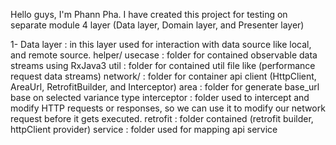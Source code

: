 Hello guys, I'm Phann Pha. I have created this project for testing on separate module 4 layer (Data layer, Domain layer, and Presenter layer)

1- Data layer : in this layer used for interaction with data source like local, and remote source.
helper/
     usecase : folder for contained observable data streams using RxJava3
     util    : folder for contained util file like (performance request data streams)
network/     : folder for container api client (HttpClient, AreaUrl, RetrofitBuilder, and Interceptor)
     area    : folder for generate base_url base on selected variance type
     interceptor : folder used to intercept and modify HTTP requests or responses, so we can use it to modify our network request before it gets executed.
     retrofit : folder contained (retrofit builder, httpClient provider)
     service  : folder used for mapping api service
